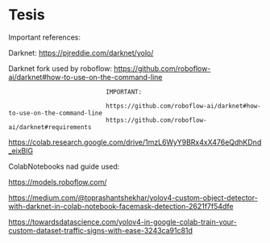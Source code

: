 # Tesis


Important references:

Darknet: https://pjreddie.com/darknet/yolo/

Darknet fork used by roboflow: https://github.com/roboflow-ai/darknet#how-to-use-on-the-command-line


                               IMPORTANT: 
                               
                               https://github.com/roboflow-ai/darknet#how-to-use-on-the-command-line
                               https://github.com/roboflow-ai/darknet#requirements
                               
                               
https://colab.research.google.com/drive/1mzL6WyY9BRx4xX476eQdhKDnd_eixBlG

ColabNotebooks nad guide used:

https://models.roboflow.com/

https://medium.com/@toprashantshekhar/yolov4-custom-object-detector-with-darknet-in-colab-notebook-facemask-detection-2621f7f54dfe

https://towardsdatascience.com/yolov4-in-google-colab-train-your-custom-dataset-traffic-signs-with-ease-3243ca91c81d
